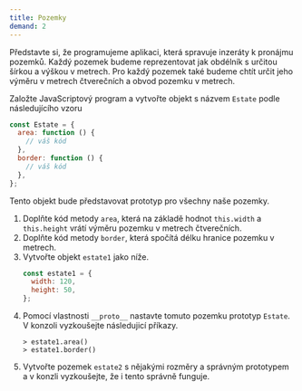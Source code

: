 ```yaml
---
title: Pozemky
demand: 2
---
```


Představte si, že programujeme aplikaci, která spravuje inzeráty k pronájmu pozemků. Každý pozemek budeme reprezentovat jak obdélník s určitou šírkou a výškou v metrech. Pro každý pozemek také budeme chtít určit jeho výměru v metrech čtverečních a obvod pozemku v metrech.

Založte JavaScriptový program a vytvořte objekt s názvem `Estate` podle následujícího vzoru

```js
const Estate = {
  area: function () {
    // váš kód
  },
  border: function () {
    // váš kód
  },
};
```

Tento objekt bude představovat prototyp pro všechny naše pozemky.

1. Doplňte kód metody `area`, která na základě hodnot `this.width` a `this.height` vrátí výměru pozemku v metrech čtverečních.
1. Doplňte kód metody `border`, která spočítá délku hranice pozemku v metrech.
1. Vytvořte objekt `estate1` jako níže.
   ```js
   const estate1 = {
     width: 120,
     height: 50,
   };
   ```
1. Pomocí vlastnosti `__proto__` nastavte tomuto pozemku prototyp `Estate`. V konzoli vyzkoušejte následujicí příkazy.
   ```jscon
   > estate1.area()
   > estate1.border()
   ```
1. Vytvořte pozemek `estate2` s nějakými rozměry a správným prototypem a v konzli vyzkoušejte, že i tento správně funguje.
